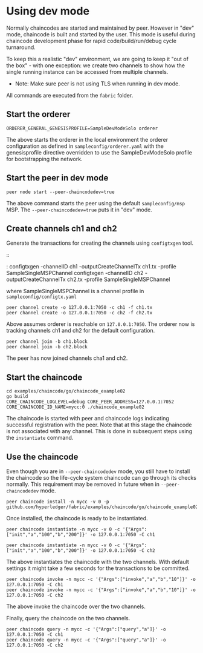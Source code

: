 Using dev mode
==============

Normally chaincodes are started and maintained by peer. However in "dev"
mode, chaincode is built and started by the user. This mode is useful
during chaincode development phase for rapid code/build/run/debug cycle
turnaround.

To keep this a realistic "dev" environment, we are going to keep it "out
of the box" - with one exception: we create two channels to show how the
single running instance can be accessed from multiple channels.

-   Note: Make sure peer is not using TLS when running in dev mode.

All commands are executed from the `fabric` folder.

Start the orderer
-----------------

    ORDERER_GENERAL_GENESISPROFILE=SampleDevModeSolo orderer

The above starts the orderer in the local environment the orderer
configuration as defined in `sampleconfig/orderer.yaml` with the
genesisprofile directive overridden to use the SampleDevModeSolo profile
for bootstrapping the network.

Start the peer in dev mode
--------------------------

    peer node start --peer-chaincodedev=true

The above command starts the peer using the default `sampleconfig/msp`
MSP. The `--peer-chaincodedev=true` puts it in "dev" mode.

Create channels ch1 and ch2
---------------------------

Generate the transactions for creating the channels using `configtxgen`
tool.

::

:   configtxgen -channelID ch1 -outputCreateChannelTx ch1.tx -profile
    SampleSingleMSPChannel configtxgen -channelID ch2
    -outputCreateChannelTx ch2.tx -profile SampleSingleMSPChannel

where SampleSingleMSPChannel is a channel profile in
`sampleconfig/configtx.yaml`

    peer channel create -o 127.0.0.1:7050 -c ch1 -f ch1.tx
    peer channel create -o 127.0.0.1:7050 -c ch2 -f ch2.tx

Above assumes orderer is reachable on `127.0.0.1:7050`. The orderer now
is tracking channels ch1 and ch2 for the default configuration.

    peer channel join -b ch1.block
    peer channel join -b ch2.block

The peer has now joined channels cha1 and ch2.

Start the chaincode
-------------------

    cd examples/chaincode/go/chaincode_example02
    go build
    CORE_CHAINCODE_LOGLEVEL=debug CORE_PEER_ADDRESS=127.0.0.1:7052 CORE_CHAINCODE_ID_NAME=mycc:0 ./chaincode_example02

The chaincode is started with peer and chaincode logs indicating
successful registration with the peer. Note that at this stage the
chaincode is not associated with any channel. This is done in subsequent
steps using the `instantiate` command.

Use the chaincode
-----------------

Even though you are in `--peer-chaincodedev` mode, you still have to
install the chaincode so the life-cycle system chaincode can go through
its checks normally. This requirement may be removed in future when in
`--peer-chaincodedev` mode.

    peer chaincode install -n mycc -v 0 -p github.com/hyperledger/fabric/examples/chaincode/go/chaincode_example02

Once installed, the chaincode is ready to be instantiated.

    peer chaincode instantiate -n mycc -v 0 -c '{"Args":["init","a","100","b","200"]}' -o 127.0.0.1:7050 -C ch1

    peer chaincode instantiate -n mycc -v 0 -c '{"Args":["init","a","100","b","200"]}' -o 127.0.0.1:7050 -C ch2

The above instantiates the chaincode with the two channels. With default
settings it might take a few seconds for the transactions to be
committed.

    peer chaincode invoke -n mycc -c '{"Args":["invoke","a","b","10"]}' -o 127.0.0.1:7050 -C ch1
    peer chaincode invoke -n mycc -c '{"Args":["invoke","a","b","10"]}' -o 127.0.0.1:7050 -C ch2

The above invoke the chaincode over the two channels.

Finally, query the chaincode on the two channels.

    peer chaincode query -n mycc -c '{"Args":["query","a"]}' -o 127.0.0.1:7050 -C ch1
    peer chaincode query -n mycc -c '{"Args":["query","a"]}' -o 127.0.0.1:7050 -C ch2
